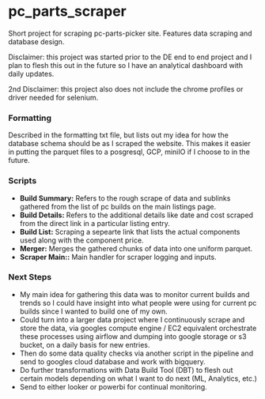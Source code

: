 # pc_parts_scraper
Short project for scraping pc-parts-picker site. Features data scraping and database design.

Disclaimer: this project was started prior to the DE end to end project and I plan to flesh this out in the future so I have an analytical dashboard with daily updates.

2nd Disclaimer: this project also does not include the chrome profiles or driver needed for selenium.

### Formatting
Described in the formatting txt file, but lists out my idea for how the database schema should be as I scraped the website. This makes it easier in putting the parquet files to a posgresql, GCP, miniIO if I choose to in the future.

### Scripts
- **Build Summary:** Refers to the rough scrape of data and sublinks gathered from the list of pc builds on the main listings page.
- **Build Details:** Refers to the additional details like date and cost scraped from the direct link in a particular listing entry.
- **Build List:** Scraping a sepearte link that lists the actual components used along with the component price.
- **Merger:** Merges the gathered chunks of data into one uniform parquet.
- **Scraper Main::** Main handler for scraper logging and inputs.

### Next Steps
- My main idea for gathering this data was to monitor current builds and trends so I could have insight into what people were using for current pc builds since I wanted to build one of my own.
- Could turn into a larger data project where I continuously scrape and store the data, via googles compute engine / EC2 equivalent orchestrate these processes using airflow and dumping into google storage or s3 bucket, on a daily basis for new entries.
- Then do some data quality checks via another script in the pipeline and send to googles cloud database and work with bigquery.
- Do further transformations with Data Build Tool (DBT) to flesh out certain models depending on what I want to do next (ML, Analytics, etc.)
- Send to either looker or powerbi for continual monitoring.
